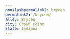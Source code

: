 ```yaml
---
﻿nonslashpermalink2: brycen
permalink2: /brycen/
alley: Brycen
city: Crown Point
state: Indiana
---
```

